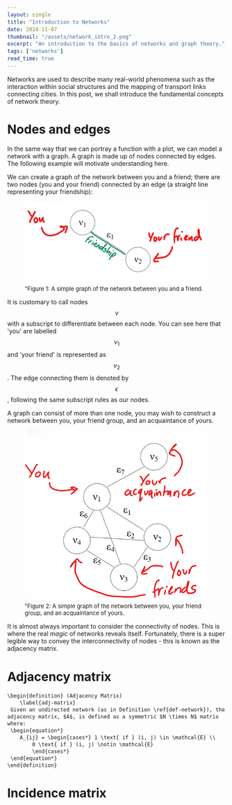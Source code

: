```yaml
---
layout: single
title: "Introduction to Networks"
date: 2024-11-07
thumbnail: "/assets/network_intro_2.png"
excerpt: "An introduction to the basics of networks and graph theory."
tags: ['networks']
read_time: true
---
```


<script src="https://polyfill.io/v3/polyfill.min.js?features=es6"></script>
<script id="MathJax-script" async src="https://cdn.jsdelivr.net/npm/mathjax@3/es5/tex-mml-chtml.js"></script>
<script type="text/javascript" async
  src="https://cdnjs.cloudflare.com/ajax/libs/mathjax/2.7.7/MathJax.js?config=TeX-MML-AM_CHTML">
</script>
Networks are used to describe many real-world phenomena such as the interaction within social structures and the mapping of transport links connecting cities. In this post, we shall introduce the fundamental concepts of network theory.

# Nodes and edges

In the same way that we can portray a function with a plot, we can model a network with a graph. A graph is made up of nodes connected by edges. The following example will motivate understanding here. 

We can create a graph of the network between you and a friend; there are two nodes (you and your friend) connected by an edge (a straight line representing your friendship):

<figure>
  <img src="/assets/network_intro_1.png" alt="A simple graph of the network between you and a friend." title="A simple graph of the network between you and a friend." style="width=50%;">
  <figcaption style="font-size: small;">"Figure 1: A simple graph of the network between you and a friend. </figcaption>
</figure>

It is customary to call nodes $$\nu$$ with a subscript to differentiate between each node. You can see here that 'you' are labelled $$\nu_1$$ and 'your friend' is represented as $$\nu_2$$. The edge connecting them is denoted by $$\epsilon$$, following the same subscript rules as our nodes.

A graph can consist of more than one node, you may wish to construct a network between you, your friend group, and an acquaintance of yours.

<figure>
  <img src="/assets/network_intro_2.png" alt="A simple graph of the network between you, your friend group, and an acquaintance of yours." title="A simple graph of the network between you, your friend group, and an acquaintance of yours." style="width=50%;">
  <figcaption style="font-size: small;">"Figure 2: A simple graph of the network between you, your friend group, and an acquaintance of yours. </figcaption>
</figure>

It is almost always important to consider the connectivity of nodes. This is where the real *magic* of networks reveals itself. Fortunately, there is a super legible way to convey the interconnectivity of nodes - this is known as the adjacency matrix.

# Adjacency matrix

	\begin{definition} (Adjacency Matrix)
		\label{adj-matrix}
	 Given an undirected network (as in Definition \ref{def-network}), the adjacency matrix, $A$, is defined as a symmetric $N \times N$ matrix where:
	 \begin{equation*}
	 	A_{ij} = \begin{cases*} 1 \text{ if } (i, j) \in \mathcal{E} \\
	 		0 \text{ if } (i, j) \notin \mathcal{E}
	 		\end{cases*}
	 \end{equation*}
	\end{definition}
 
# Incidence matrix

